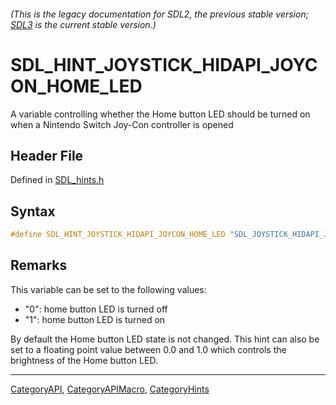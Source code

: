 ###### (This is the legacy documentation for SDL2, the previous stable version; [SDL3](https://wiki.libsdl.org/SDL3/) is the current stable version.)
# SDL_HINT_JOYSTICK_HIDAPI_JOYCON_HOME_LED

A variable controlling whether the Home button LED should be turned on when a Nintendo Switch Joy-Con controller is opened

## Header File

Defined in [SDL_hints.h](https://github.com/libsdl-org/SDL/blob/SDL2/include/SDL_hints.h)

## Syntax

```c
#define SDL_HINT_JOYSTICK_HIDAPI_JOYCON_HOME_LED "SDL_JOYSTICK_HIDAPI_JOYCON_HOME_LED"
```

## Remarks

This variable can be set to the following values:

- "0": home button LED is turned off
- "1": home button LED is turned on

By default the Home button LED state is not changed. This hint can also be
set to a floating point value between 0.0 and 1.0 which controls the
brightness of the Home button LED.

----
[CategoryAPI](CategoryAPI), [CategoryAPIMacro](CategoryAPIMacro), [CategoryHints](CategoryHints)

